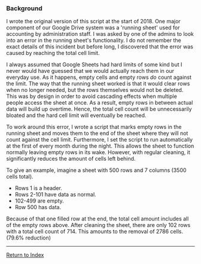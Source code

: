 ### Background

I wrote the original version of this script at the start of 2018. One major component of our Google Drive system was a 'running sheet' used for accounting by administration staff. I was asked by one of the admins to look into an error in the running sheet's functionality. I do not remember the exact details of this incident but before long, I discovered that the error was caused by reaching the total cell limit.

I always assumed that Google Sheets had hard limits of some kind but I never would have guessed that we would actually reach them in our everyday use. As it happens, empty cells and empty rows *do* count against the limit. The way that the running sheet worked is that it would clear rows when no longer needed, but the rows themselves would not be deleted. This was by design in order to avoid cascading effects when multiple people access the sheet at once.  As a result, empty rows in between actual data will build up overtime. Hence, the total cell count will be unnecessarily bloated and the hard cell limit will eventually be reached.

To work around this error, I wrote a script that marks empty rows in the running sheet and moves them to the end of the sheet where they will not count against the cell limit. Furthermore, I set the script to run automatically at the first of every month during the night. This allows the sheet to function normally leaving empty rows in its wake. However, with regular cleaning, it significantly reduces the amount of cells left behind.

To give an example, imagine a sheet with 500 rows and 7 columns (3500 cells total).

* Rows 1 is a header.
* Rows 2-101 have data as normal.
* 102-499 are empty.
* Row 500 has data.

Because of that one filled row at the end, the total cell amount includes all of the empty rows above. After cleaning the sheet, there are only 102 rows with a total cell count of 714. This amounts to the removal of 2786 cells. (79.6% reduction)

---

[Return to Index](./readme.md)